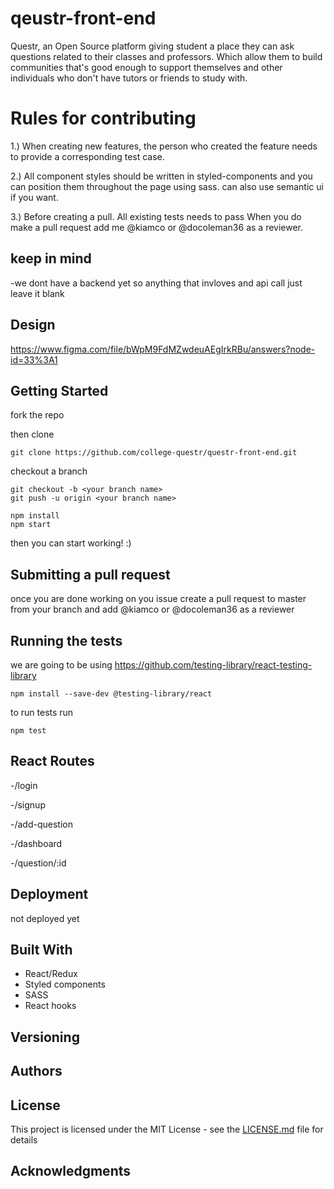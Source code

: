 # qeustr-front-end

  Questr, an Open Source platform giving student a place they can ask questions related to their classes and professors. Which allow them to build communities that's good enough to support themselves and other individuals who don't have tutors or friends to study with.

# Rules for contributing 

1.) When creating new features, the person who created the feature needs to provide a corresponding test case. 

2.) All component styles should be written in styled-components and you can position them throughout the page using sass. can also use semantic ui if you want.

3.) Before creating a pull. All existing tests needs to pass When you do make a pull request add me @kiamco or @docoleman36 as a reviewer.

## keep in mind

  -we dont have a backend yet so anything that invloves and api call just leave it blank
  
## Design 

  https://www.figma.com/file/bWpM9FdMZwdeuAEgIrkRBu/answers?node-id=33%3A1

## Getting Started

fork the repo

then clone

```
git clone https://github.com/college-questr/questr-front-end.git
```

checkout a branch 

```
git checkout -b <your branch name>
git push -u origin <your branch name>
```

```
npm install
npm start
```

then you can start working! :)

## Submitting a pull request 

once you are done working on you issue create a pull request to master from your branch and add @kiamco or @docoleman36 as a reviewer

## Running the tests

we are going to be using https://github.com/testing-library/react-testing-library

```
npm install --save-dev @testing-library/react
```

to run tests run 

```
npm test
```

## React Routes

  -/login
  
  -/signup
  
  -/add-question

  -/dashboard

  -/question/:id


## Deployment

not deployed yet

## Built With

  - React/Redux
  - Styled components
  - SASS
  - React hooks

## Versioning


## Authors


## License

This project is licensed under the MIT License - see the [LICENSE.md](LICENSE.md) file for details

## Acknowledgments


